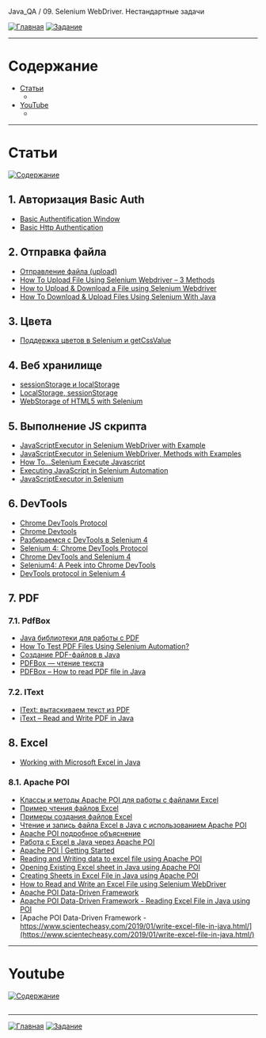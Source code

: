 Java_QA / 09. Selenium WebDriver. Нестандартные задачи

[![Главная](https://img.shields.io/badge/-Главная-aaccee)](README.md)
[![Задание](https://img.shields.io/badge/-Задание-99ffee)](3.%20Задание.md)

***

# Содержание

* [Статьи](#статьи)
    * []()
* [YouTube](#youtube)
    * []()

***

# Статьи

[![Содержание](https://img.shields.io/badge/-Содержание-66eeff)](#содержание)

## 1. Авторизация Basic Auth 

* [Basic Authentification Window](https://kreisfahrer.gitbooks.io/selenium-webdriver/content/basic_authentification_window.html)
* [Basic Http Authentication](https://www.browserstack.com/docs/automate/selenium/basic-http-authentication#javascriptexecutor-for-basic-http-authentication)

## 2. Отправка файла

* [Отправление файла (upload)](https://kreisfahrer.gitbooks.io/selenium-webdriver/content/otpravlenie_faila_upload.html)
* [How To Upload File Using Selenium Webdriver – 3 Methods](https://www.softwaretestinghelp.com/file-upload-in-selenium/)
* [How to Upload & Download a File using Selenium Webdriver](https://www.guru99.com/upload-download-file-selenium-webdriver.html)
* [How To Download & Upload Files Using Selenium With Java](https://www.lambdatest.com/blog/how-to-download-upload-files-using-selenium-with-java/)

## 3. Цвета

* [Поддержка цветов в Selenium и getCssValue](http://internetka.in.ua/selenium-color/)

## 4. Веб хранилище

* [sessionStorage и localStorage](https://osipenkov.ru/localstorage-sessionstorage/)
* [LocalStorage, sessionStorage](https://learn.javascript.ru/localstorage)
* [WebStorage of HTML5 with Selenium](https://chercher.tech/java/browser-webstorage-selenium)

## 5. Выполнение JS скрипта

* [JavaScriptExecutor in Selenium WebDriver with Example](https://www.guru99.com/execute-javascript-selenium-webdriver.html)
* [JavaScriptExecutor in Selenium WebDriver, Methods with Examples](https://www.softwaretestingmaterial.com/javascriptexecutor-selenium-webdriver/)
* [How To…Selenium Execute Javascript](https://huddle.eurostarsoftwaretesting.com/execute-javascript-selenium/)
* [Executing JavaScript in Selenium Automation](https://medium.com/@arvind.bond/executing-javascript-in-selenium-automation-9b4feffdf097)
* [JavaScriptExecutor in Selenium](https://stqatools.com/selenium-javascriptexecutor/)

## 6. DevTools

* [Chrome DevTools Protocol ](https://chromedevtools.github.io/devtools-protocol/)
* [Chrome Devtools](https://www.selenium.dev/documentation/en/support_packages/chrome_devtools/)
* [Разбираемся с DevTools в Selenium 4](https://dou.ua/forums/topic/33094/)
* [Selenium 4: Chrome DevTools Protocol](https://applitools.com/blog/selenium-4-chrome-devtools/)
* [Chrome DevTools and Selenium 4](https://medium.com/@ohanaadi/chrome-devtools-and-selenium-4-eadab5d755b7)
* [Selenium4: A Peek into Chrome DevTools](https://medium.com/codex/selenium4-a-peek-into-chrome-devtools-92bca6de55e0)
* [DevTools protocol in Selenium 4](https://itnext.io/devtools-protocol-in-selenium-4-6acf89ecb84d)

## 7. PDF

### 7.1. PdfBox

* [Java библиотеки для работы с PDF](http://vbzinas.blogspot.com/2012/01/java-pdf.html)
* [How To Test PDF Files Using Selenium Automation?](https://www.lambdatest.com/blog/selenium-testing-pdf-files/)
* [Создание PDF-файлов в Java](https://www.internet-technologies.ru/articles/sozdanie-pdf-faylov-v-java.html)
* [PDFBox — чтение текста](https://coderlessons.com/tutorials/java-tekhnologii/vyuchit-pdfbox/pdfbox-chtenie-teksta)
* [PDFBox – How to read PDF file in Java](https://mkyong.com/java/pdfbox-how-to-read-pdf-file-in-java/)

### 7.2. IText

* [IText: вытаскиваем текст из PDF](https://habr.com/ru/post/225647/)
* [iText – Read and Write PDF in Java](https://mkyong.com/java/itext-read-and-write-pdf-in-java/)

## 8. Excel

* [Working with Microsoft Excel in Java](https://www.baeldung.com/java-microsoft-excel)

### 8.1. Apache POI

* [Классы и методы Apache POI для работы с файлами Excel](http://java-online.ru/java-excel.xhtml)
* [Пример чтения файлов Excel](http://java-online.ru/java-excel-read.xhtml)
* [Примеры создания файлов Excel](http://java-online.ru/java-excel-write.xhtml)
* [Чтение и запись файла Excel в Java с использованием Apache POI](https://betacode.net/11259/read-write-excel-file-in-java-using-apache-poi)
* [Apache POI подробное объяснение](https://russianblogs.com/article/4513121403/)
* [Работа с Excel в Java через Apache POI](https://tproger.ru/translations/how-to-read-write-excel-file-java-poi-example/)
* [Apache POI | Getting Started](https://www.geeksforgeeks.org/apache-poi-getting-started/)
* [Reading and Writing data to excel file using Apache POI](https://www.geeksforgeeks.org/reading-writing-data-excel-file-using-apache-poi/?ref=rp)
* [Opening Existing Excel sheet in Java using Apache POI](https://www.geeksforgeeks.org/opening-existing-excel-sheet-in-java-using-apache-poi/?ref=rp)
* [Creating Sheets in Excel File in Java using Apache POI](https://www.geeksforgeeks.org/creating-sheets-in-excel-file-in-java-using-apache-poi/?ref=rp)
* [How to Read and Write an Excel File using Selenium WebDriver](https://www.browserstack.com/guide/read-data-from-excel-using-selenium)
* [Apache POI Data-Driven Framework](https://www.scientecheasy.com/2018/12/apache-poi-tutorial.html/)
* [Apache POI Data-Driven Framework - Reading Excel File in Java using POI](https://www.scientecheasy.com/2018/12/reading-excel-file-in-java-using-poi.html/)
* [Apache POI Data-Driven Framework - https://www.scientecheasy.com/2019/01/write-excel-file-in-java.html/](https://www.scientecheasy.com/2019/01/write-excel-file-in-java.html/)

***

# Youtube

[![Содержание](https://img.shields.io/badge/-Содержание-66eeff)](#содержание)

##


***

[![Главная](https://img.shields.io/badge/-Главная-aaccee)](README.md)
[![Задание](https://img.shields.io/badge/-Задание-99ffee)](3.%20Задание.md)